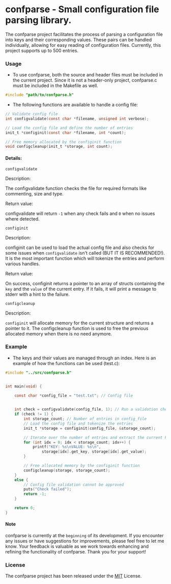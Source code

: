 # confparse - Small configuration file parsing library. 

The confparse project facilitates the process of parsing a configuration file into keys and their corresponding values. These pairs can be handled individually, allowing for easy reading of configuration files. Currently, this project supports up to 500 entries.

### Usage

- To use confparse, both the source and header files must be included in the current project. Since it is not a header-only project, confparse.c must be included in the Makefile as well.

```C
#include "path/to/confparse.h"
```

- The following functions are available to handle a config file:

```C
// Validate config file
int configvalidate(const char *filename, unsigned int verbose);

// Load the config file and define the number of entries
init_t *configinit(const char *filename, int *count);

// Free memory allocated by the configinit function
void configcleanup(init_t *storage, int count);
```

#### Details:
`configvalidate`

Description:

The configvalidate function checks the file for required formats like commenting, size and type.

Return value:

configvalidate will return `-1` when any check fails and `0` when no issues where detected.

`configinit`

Description:

configinit can be used to load the actual config file and also checks for some issues when `configvalidate` isn't called (BUT IT IS RECOMMENDED!). It is the most important function which will tokenize the entries and perform various handles.

Return value:

On success, configinit returns a pointer to an array of structs containing the `key` and the `value` of the current entry. If it fails, it will print a message to stderr with a hint to the failure.


`configcleanup`

Description:

`configinit` will allocate memory for the current structure and returns a pointer to it. The configcleanup function is used to free the previous allocated memory when there is no need anymore.


### Example
- The keys and their values are managed through an index. Here is an example of how the functions can be used (test.c):

```C
#include "../src/confparse.h"


int main(void) {

	const char *config_file = "test.txt"; // Config file
	

	int check = configvalidate(config_file, 1); // Run a validation check
	if (check != 1) {
		int storage_count; // Number of entries in config_file
		// Load the config file and tokenize the entries
		init_t *storage = configinit(config_file, &storage_count);

		// Iterate over the number of entries and extract the current key and value
		for (int idx = 0; idx < storage_count; idx++) {
			printf("KEY: %s\nVALUE: %s\n",
				storage[idx].get_key, storage[idx].get_value);
		}

		// Free allocated memory by the configinit function
		configcleanup(storage, storage_count);
	}
	else {
		// Config file validation cannot be approved
		puts("Check failed");
		return -1;
	}

	return 0;
}
```

#### Note 

confparse is currently at the `beginning` of its development.
If you encounter any issues or have suggestions for improvements, please feel free to let me know. Your feedback is valuable as we work towards enhancing and refining the functionality of confparse. Thank you for your support!


### License

The confparse project has been released under the [MIT](https://github.com/DefNu1l/confparse/blob/main/LICENSE) License.
